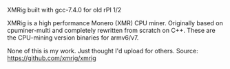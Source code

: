 XMRig built with gcc-7.4.0 for old rPI 1/2

XMRig is a high performance Monero (XMR) CPU miner. Originally based on cpuminer-multi and completely rewritten from scratch on C++.
These are the CPU-mining version binaries for armv6/v7.

None of this is my work. Just thought I'd upload for others.
Source:
https://github.com/xmrig/xmrig
